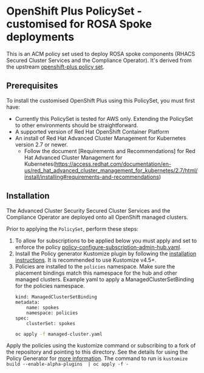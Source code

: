 # OpenShift Plus PolicySet - customised for ROSA Spoke deployments

This is an ACM policy set used to deploy ROSA spoke components (RHACS Secured Cluster Services and the Compliance Operator). It's derived from the upstream [openshift-plus policy set](https://github.com/open-cluster-management-io/policy-collection/tree/main/policygenerator/policy-sets/stable/openshift-plus).

## Prerequisites
 To install the customised OpenShift Plus using this PolicySet, you must first have:
 - Currently this PolicySet is tested for AWS only. Extending the PolicySet to other environments should be straightforward.
 - A supported version of Red Hat OpenShift Container Platform 
 - An install of Red Hat Advanced Cluster Management for Kubernetes version 2.7 or newer.
   - Follow the document [Requirements and Recommendations] for Red Hat Advanced Cluster Management for Kubernetes(https://access.redhat.com/documentation/en-us/red_hat_advanced_cluster_management_for_kubernetes/2.7/html/install/installing#requirements-and-recommendations)
  

## Installation

The Advanced Cluster Security Secured Cluster Services and the Compliance Operator are deployed onto all OpenShift managed clusters.

Prior to applying the `PolicySet`, perform these steps:

1. To allow for subscriptions to be applied below you must apply and set to enforce the policy [policy-configure-subscription-admin-hub.yaml](https://github.com/open-cluster-management-io/policy-collection/blob/main/community/CM-Configuration-Management/policy-configure-subscription-admin-hub.yaml).
2. Install the Policy generator Kustomize plugin by following the [installation instructions](https://github.com/stolostron/policy-generator-plugin#installation). It is recommended to use Kustomize v4.5+.
3. Policies are installed to the `policies` namespace.  Make sure the placement bindings match this namespace for the hub and other managed clusters.
   Example yaml to apply a ManagedClusterSetBinding for the policies namespace.
    ```apiVersion: cluster.open-cluster-management.io/v1beta2
    kind: ManagedClusterSetBinding
    metadata:
        name: spokes
        namespace: policies
    spec:
        clusterSet: spokes
    ```
    ```bash
    oc apply -f managed-cluster.yaml 
    ```

Apply the policies using the kustomize command or subscribing to a fork of the repository and pointing to this directory.  See the details for using the Policy Generator for [more information](https://github.com/stolostron/policy-collection/tree/main/policygenerator).  The command to run is `kustomize build --enable-alpha-plugins  | oc apply -f -`
